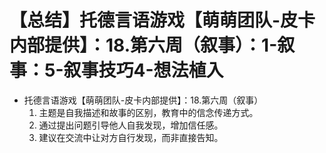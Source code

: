 # 【总结】托德言语游戏【萌萌团队-皮卡内部提供】：18.第六周（叙事）：1-叙事：5-叙事技巧4-想法植入

-   托德言语游戏【萌萌团队-皮卡内部提供】：18.第六周（叙事）
    1.  主题是自我描述和故事的区别，教育中的信念传递方式。
    2.  通过提出问题引导他人自我发现，增加信任感。
    3.  建议在交流中让对方自行发现，而非直接告知。